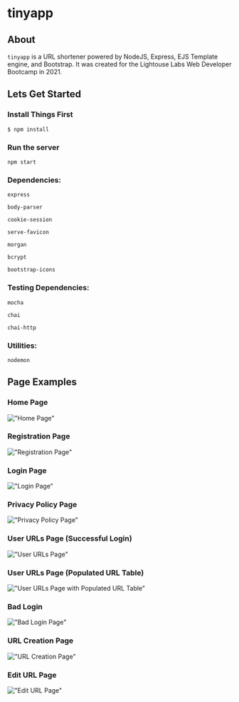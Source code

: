 # tinyapp

## About

```tinyapp``` is a URL shortener powered by NodeJS, Express, EJS Template engine, and Bootstrap. It was created for the Lightouse Labs Web Developer Bootcamp in 2021.

## Lets Get Started

### Install Things First

```$ npm install```

### Run the server

```npm start```

### Dependencies:

```express```

```body-parser```

```cookie-session```

```serve-favicon```

```morgan```

```bcrypt```

```bootstrap-icons```

### Testing Dependencies:

```mocha```

```chai```

```chai-http```

### Utilities:

 ```nodemon```

## Page Examples

### Home Page
!["Home Page"](https://user-images.githubusercontent.com/8649801/114943261-f441ac80-9e02-11eb-81c0-12f3a5d7fb02.png)

### Registration Page
!["Registration Page"](https://user-images.githubusercontent.com/8649801/114943313-0885a980-9e03-11eb-9ca7-8c13f4999603.png)

### Login Page
!["Login Page"](https://user-images.githubusercontent.com/8649801/114943377-20f5c400-9e03-11eb-8ff4-32ff0d05a414.png)

### Privacy Policy Page
!["Privacy Policy Page"](https://user-images.githubusercontent.com/8649801/114943409-2f43e000-9e03-11eb-83c5-a160f2bbb091.png)

### User URLs Page (Successful Login)
!["User URLs Page"](https://user-images.githubusercontent.com/8649801/114944053-2c95ba80-9e04-11eb-9ed7-3beb0fac5224.png)

### User URLs Page (Populated URL Table)
!["User URLs Page with Populated URL Table"](https://user-images.githubusercontent.com/8649801/114945086-f5c0a400-9e05-11eb-9026-da6e771cab2d.png)

### Bad Login
!["Bad Login Page"](https://user-images.githubusercontent.com/8649801/114944899-a8dccd80-9e05-11eb-8578-7f9f0ea3a2f8.png)

### URL Creation Page
!["URL Creation Page"](https://user-images.githubusercontent.com/8649801/114944954-bdb96100-9e05-11eb-8d23-19e37b38eb9d.png)

### Edit URL Page
!["Edit URL Page"](https://user-images.githubusercontent.com/8649801/114944996-cb6ee680-9e05-11eb-85ed-1a490d83c3e6.png)


